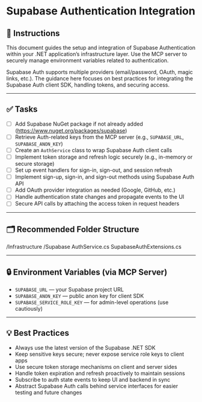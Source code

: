 # Supabase Authentication Integration

## 📝 Instructions

This document guides the setup and integration of Supabase Authentication within your .NET application’s infrastructure layer. Use the MCP server to securely manage environment variables related to authentication.

Supabase Auth supports multiple providers (email/password, OAuth, magic links, etc.). The guidance here focuses on best practices for integrating the Supabase Auth client SDK, handling tokens, and securing access.

---

## ✅ Tasks

-  [ ] Add Supabase NuGet package if not already added  (https://www.nuget.org/packages/supabase)
-  [ ] Retrieve Auth-related keys from the MCP server (e.g., `SUPABASE_URL`, `SUPABASE_ANON_KEY`)
-  [ ] Create an `AuthService` class to wrap Supabase Auth client calls
-  [ ] Implement token storage and refresh logic securely (e.g., in-memory or secure storage)
-  [ ] Set up event handlers for sign-in, sign-out, and session refresh
-  [ ] Implement sign-up, sign-in, and sign-out methods using Supabase Auth API
-  [ ] Add OAuth provider integration as needed (Google, GitHub, etc.)
-  [ ] Handle authentication state changes and propagate events to the UI
-  [ ] Secure API calls by attaching the access token in request headers

---

## 🗂 Recommended Folder Structure

/Infrastructure
  /Supabase
    AuthService.cs
    SupabaseAuthExtensions.cs

---

## 🔒 Environment Variables (via MCP Server)

- `SUPABASE_URL` — your Supabase project URL
- `SUPABASE_ANON_KEY` — public anon key for client SDK
- `SUPABASE_SERVICE_ROLE_KEY` — for admin-level operations (use cautiously)

---

## 💡 Best Practices

- Always use the latest version of the Supabase .NET SDK
- Keep sensitive keys secure; never expose service role keys to client apps
- Use secure token storage mechanisms on client and server sides
- Handle token expiration and refresh proactively to maintain sessions
- Subscribe to auth state events to keep UI and backend in sync
- Abstract Supabase Auth calls behind service interfaces for easier testing and future changes

